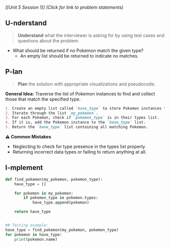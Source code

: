 _[[Unit 5 Session 1]] (Click for link to problem statements)_

## U-nderstand

> **Understand** what the interviewer is asking for by using test cases and questions about the problem.

- What should be returned if no Pokemon match the given type?
  - An empty list should be returned to indicate no matches.

## P-lan

> **Plan** the solution with appropriate visualizations and pseudocode.

**General Idea:** Traverse the list of Pokemon instances to find and collect those that match the specified type.

```markdown
1. Create an empty list called `have_type` to store Pokemon instances that match the given type.
2. Iterate through the list `my_pokemon`.
3. For each Pokemon, check if `pokemon_type` is in their types list.
4. If it is, add the Pokemon instance to the `have_type` list.
5. Return the `have_type` list containing all matching Pokemon.
```

**⚠️ Common Mistakes**

- Neglecting to check for type presence in the types list properly.
- Returning incorrect data types or failing to return anything at all.

## I-mplement

```python
def find_pokemon(my_pokemon, pokemon_type):
    have_type = []

    for pokemon in my_pokemon:
        if pokemon_type in pokemon.types:
            have_type.append(pokemon)

    return have_type


## Testing example:
have_type = find_pokemon(my_pokemon, pokemon_type)
for pokemon in have_type:
    print(pokemon.name)
```
